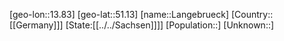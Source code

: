 ﻿---
location: [51.13,13.83]
type: City
tags:
- geo/City


SpocWebEntityId: 31814
isDeleted: false
confidential: public

---
[geo-lon::13.83]
[geo-lat::51.13]
[name::Langebrueck]
[Country::[[Germany]]]
[State:[[../../Sachsen]]]]
[Population::]
[Unknown::]

